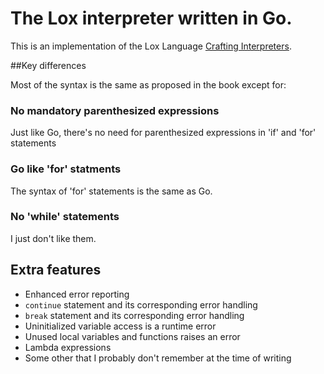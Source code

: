 # The Lox interpreter written in Go.

This is an implementation of the Lox Language [Crafting Interpreters](https://craftinginterpreters.com).

##Key differences

Most of the syntax is the same as proposed in the book except for:
### No mandatory parenthesized expressions

Just like Go, there's no need for parenthesized expressions in 'if' and 'for' statements


### Go like 'for' statments 

The syntax of 'for' statements is the same as Go.

### No 'while' statements

I just don't like them.

## Extra features
* Enhanced error reporting
* `continue` statement and its corresponding error handling
* `break` statement and its corresponding error handling
* Uninitialized variable access is a runtime error
* Unused local variables and functions raises an error
* Lambda expressions
* Some other that I probably don't remember at the time of writing
